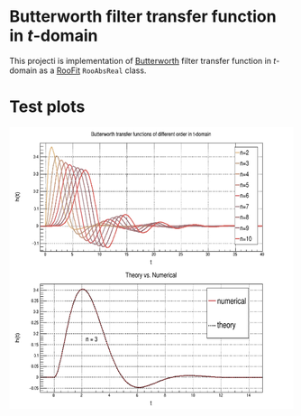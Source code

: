 # Butterworth filter transfer function in *t*-domain
This projecti is implementation of [Butterworth](https://en.wikipedia.org/wiki/Butterworth_filter) filter transfer function in *t*-domain as a [RooFit](https://root.cern.ch/roofit) `RooAbsReal` class.

# Test plots
<p float="center">
  <img src="Test.png" height="500">
</p></img></img></p>
